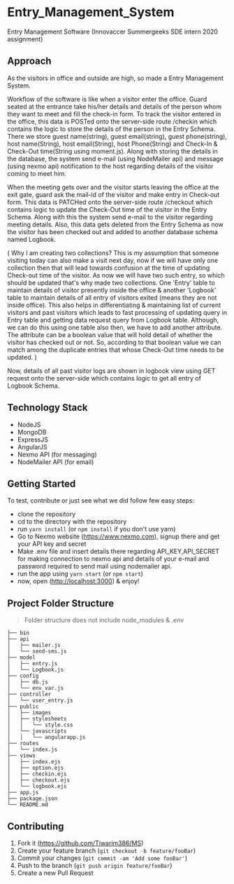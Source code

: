 # Entry_Management_System
Entry Management Software (Innovaccer Summergeeks SDE intern 2020 assignment)



## Approach

As the visitors in office and outside are high, so made a Entry Management System.

Workflow of the software is like when a visitor enter the office. Guard seated at the entrance take his/her details and details of the person whom they want to meet and fill the check-in form. To track the visitor entered in the office, this data is POSTed onto the server-side route /checkin which contains the logic to store the details of the person in the Entry Schema. There we store guest name(string), guest email(string), guest phone(string), host name(String), host email(String), host Phone(String) and Check-In & Check-Out time(String using moment.js). Along with storing the details in the database, the system send e-mail (using NodeMailer api) and message (using nexmo api) notification to the host regarding details of the visitor coming to meet him.

When the meeting gets over and the visitor starts leaving the office at the exit gate, guard ask the mail-id of the visitor and make entry in Check-out form. This data is PATCHed onto the server-side route /checkout which contains logic to update the Check-Out time of the visitor in the Entry Schema. Along with this the system send e-mail to the visitor regarding meeting details. Also, this data gets deleted from the Entry Schema as now the visitor has been checked out and added to another database schema named Logbook.

( Why I am creating two collections? This is my assumption that someone visiting today can also make a visit next day, now if we will have only one collection then that will lead towards confusion at the time of updating Check-out time of the visitor. As now we will have two such entry, so which should be updated that's why made two collections. One 'Entry' table to maintain details of visitor presently inside the office & another 'Logbook' table to maintain details of all entry of visitors exited (means they are not inside office). This also helps in differentiating & maintaining list of current visitors and past visitors which leads to fast processing of updating query in Entry table and getting data request query from Logbook table. Although, we can do this using one table also then, we have to add another attribute. The attribute can be a boolean value that will hold detail of whether the visitor has checked out or not. So, according to that boolean value we can match among the duplicate entries that whose Check-Out time needs to be updated. ) 

Now, details of all past visitor logs are shown in logbook view using GET request onto the server-side which contains logic to get all entry of Logbook Schema.


## Technology Stack

- NodeJS
- MongoDB
- ExpressJS
- AngularJS
- Nexmo API (for messaging)
- NodeMailer API (for email)


## Getting Started

To test, contribute or just see what we did follow few easy steps:
- clone the repository
- cd to the directory with the repository
- run `yarn install` (or `npm install` if you don't use yarn)
- Go to Nexmo website (<https://www.nexmo.com>), signup there and get your API key and secret
- Make .env file and insert details there regarding API_KEY,API_SECRET for making connection to nexmo api and details of your e-mail and password required to send mail using nodemailer api.
- run the app using `yarn start` (or `npm start`)
- now, open (<http://localhost:3000>) & enjoy!


## Project Folder Structure

> Folder structure does not include node_modules & .env 

    ├── bin                   
    ├── api 
    │   ├── mailer.js
    │   └── send-sms.js
    ├── model
    │   ├── entry.js
    │   └── Logbook.js
    ├── config
    │   ├── db.js
    │   └── env_var.js
    ├── controller
    │   └── user_entry.js
    ├── public
    │   ├── images
    │   ├── stylesheets
    │   │   └── style.css
    │   └── javascripts
    │   │   └── angularapp.js
    ├── routes
    │   └── index.js
    ├── views
    │   ├── index.ejs
    │   ├── option.ejs
    │   ├── checkin.ejs
    │   ├── checkout.ejs
    │   └── logbook.ejs
    ├── app.js
    ├── package.json
    └── README.md

## Contributing

1. Fork it (<https://github.com/Tiwarim386/MS>)
2. Create your feature branch (`git checkout -b feature/fooBar`)
3. Commit your changes (`git commit -am 'Add some fooBar'`)
4. Push to the branch (`git push origin feature/fooBar`)
5. Create a new Pull Request
